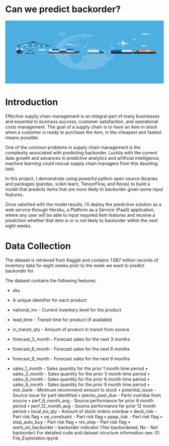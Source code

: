 # Can we predict backorder?

<p align="center">
  <img width="560" height="200" src="images/Global-Supply-Chain1290x860-1.jpg">
</p>

# Introduction

Effective supply chain management is an integral part of many businesses and essential to business success, customer satisfaction, and operational costs management. 
The goal of a supply chain is to have an item in stock when a customer is ready to purchase the item, in the cheapest and fastest means possible.

One of the common problems in supply chain management is the complexity associated with predicting backorder. Luckily with the current data growth and advances in predictive analytics and artificial intelligence, machine learning could rescue supply chain managers from this daunting task.

In this project, I demonstrate using powerful python open source libraries and packages (pandas, scikit-learn, TensorFlow, and Keras) to build a model that predicts items that are more likely to backorder given some input features.

Once satisfied with the model results, I’ll deploy the predictive solution as a web service through Heroku, a Platform as a Service (PaaS) application, where any user will be able to input required item features and receive a prediction whether that item is or is not likely to backorder within the next eight weeks.  

# Data Collection

The dataset is retrieved from Kaggle and contains 1.687 million records of inventory data for eight weeks prior to the week we want to predict backorder for.

The dataset contains the following features:

- sku 
- A unique identifier for each product
- national_inv - Current inventory level for the product
    
- lead_time - Transit time for product (if available)
- in_transit_qty - Amount of product in transit from source
- forecast_3_month - Forecast sales for the next 3 months
- forecast_6_month - Forecast sales for the next 6 months
- forecast_9_month - Forecast sales for the next 9 months
- sales_1_month - Sales quantity for the prior 1 month time period
•	sales_3_month - Sales quantity for the prior 3 month time period
•	sales_6_month - Sales quantity for the prior 6 month time period
•	sales_9_month - Sales quantity for the prior 9 month time period
•	min_bank - Minimum recommend amount to stock
•	potential_issue - Source issue for part identified
•	pieces_past_due - Parts overdue from source
•	perf_6_month_avg - Source performance for prior 6 month period
•	perf_12_month_avg - Source performance for prior 12 month period
•	local_bo_qty - Amount of stock orders overdue
•	deck_risk - Part risk flag
•	oe_constraint - Part risk flag
•	ppap_risk - Part risk flag
•	stop_auto_buy - Part risk flag
•	rev_stop - Part risk flag
•	went_on_backorder – backorder indicator (Yes-backordered, No - Not backorder)
For detailed code and dataset structure information see: 01. File_Exploration.ipynb

